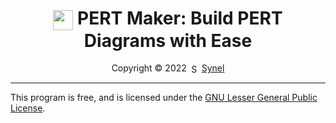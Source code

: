 <h1 align="center"><img src="./data/themes/logo.ico" width="32" align="center" /> PERT Maker: Build PERT Diagrams with Ease</h1>
<p align="center">Copyright © 2022 <a href="https://github.com/Synell"><img src="https://avatars.githubusercontent.com/u/70210528?v=4" title="Synel" width="16" height="16" align="center"></a> <a href="https://github.com/Synell">Synel</a></p>
</p>

----------------------------------------------------------------------

This program is free, and is licensed under the <a href="https://github.com/Synell/PERT-Maker/blob/main/LICENSE">GNU Lesser General Public License</a>.
